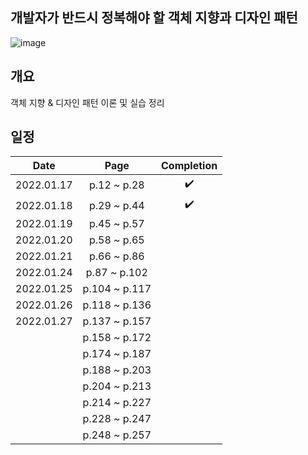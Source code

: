 ## 개발자가 반드시 정복해야 할 객체 지향과 디자인 패턴
![image](https://user-images.githubusercontent.com/19742896/149649771-78131839-c6f2-4e8a-af2f-5fd373876302.png)

## 개요
객체 지향 & 디자인 패턴 이론 및 실습 정리

## 일정
|Date|Page|Completion|
|:------:|:---:|:---:|
|2022.01.17|p.12 ~ p.28|✔️|
|2022.01.18|p.29 ~ p.44|✔️|
|2022.01.19|p.45 ~ p.57||
|2022.01.20|p.58 ~ p.65||
|2022.01.21|p.66 ~ p.86||
|2022.01.24|p.87 ~ p.102||
|2022.01.25|p.104 ~ p.117||
|2022.01.26|p.118 ~ p.136||
|2022.01.27|p.137 ~ p.157||
||p.158 ~ p.172||
||p.174 ~ p.187||
||p.188 ~ p.203||
||p.204 ~ p.213||
||p.214 ~ p.227||
||p.228 ~ p.247||
||p.248 ~ p.257||
